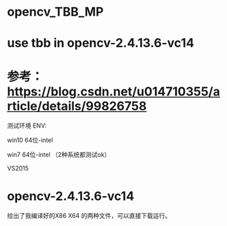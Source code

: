 # opencv_TBB_MP
use tbb in  opencv-2.4.13.6-vc14
====================================
参考：
https://blog.csdn.net/u014710355/article/details/99826758
====================================
测试环境 ENV:

win10 64位-intel

win7 64位-intel  （2种系统都测试ok）

VS2015

opencv-2.4.13.6-vc14
====================================

给出了我编译好的X86  X64 的两种文件，可以直接下载运行。


